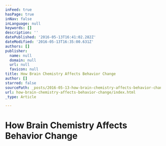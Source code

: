 ```yaml
---
inFeed: true
hasPage: true
inNav: false
inLanguage: null
keywords: []
description: ''
datePublished: '2016-05-13T16:41:02.282Z'
dateModified: '2016-05-13T16:35:00.631Z'
authors: []
publisher:
  name: null
  domain: null
  url: null
  favicon: null
title: How Brain Chemistry Affects Behavior Change
author: []
starred: false
sourcePath: _posts/2016-05-13-how-brain-chemistry-affects-behavior-change.md
url: how-brain-chemistry-affects-behavior-change/index.html
_type: Article

---
```

# How Brain Chemistry Affects Behavior Change